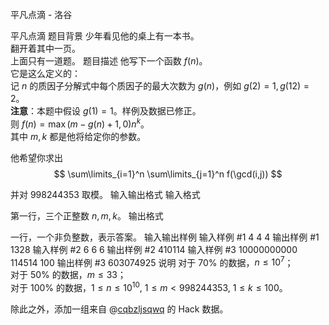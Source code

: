 



平凡点滴 - 洛谷














平凡点滴
题目背景
少年看见他的桌上有一本书。  
翻开着其中一页。  
上面只有一道题。
题目描述
他写下一个函数 $f(n)$。  
它是这么定义的：  
记 $n$ 的质因子分解式中每个质因子的最大次数为 $g(n)$，例如 $g(2)=1,g(12)=2$。  
**注意**：本题中假设 $g(1)=1$。样例及数据已修正。  
则 $f(n) = \max(m-g(n)+1,0) n^k$。  
其中 $m,k$ 都是他将给定你的参数。

他希望你求出
$$
\sum\limits_{i=1}^n \sum\limits_{j=1}^n f(\gcd(i,j))
$$

并对 $998244353$ 取模。
输入输出格式
输入格式

第一行，三个正整数 $n,m,k$。
输出格式

一行，一个非负整数，表示答案。
输入输出样例
输入样例 #1
4 4 4
输出样例 #1
1328
输入样例 #2
6 6 6
输出样例 #2
410114
输入样例 #3
10000000000 114514 100
输出样例 #3
603074925
说明
对于 $70\%$ 的数据，$n \le 10^7$；  
对于 $50\%$ 的数据，$m \le 33$；  
对于 $100\%$ 的数据，$1 \le n \le 10^{10}$, $1 \le m < 998244353$, $1 \le k \le 100$。

除此之外，添加一组来自 @[cqbzljsqwq](/user/154560) 的 Hack 数据。






